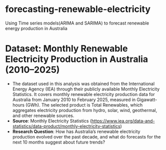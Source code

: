 # forecasting-renewable-electricity
Using Time series models(ARIMA and SARIMA) to forecast renewable energy production in Australia

# Dataset: Monthly Renewable Electricity Production in Australia (2010–2025)
- The dataset used in this analysis was obtained from the International Energy Agency (IEA) through their publicly available Monthly Electricity Statistics. It covers monthly renewable electricity production data for Australia from January 2010 to February 2025, measured in Gigawatt-hours (GWh). The selected product is Total Renewables, which aggregates electricity production from hydro, solar, wind, geothermal, and other renewable sources.
- **Source**: Monthly Electricity Statistics (https://www.iea.org/data-and-statistics/data-product/monthly-electricity-statistics)
- **Research Question**: How has Australia’s renewable electricity production evolved over the past decade, and what do forecasts for the next 10 months suggest about future trends?
